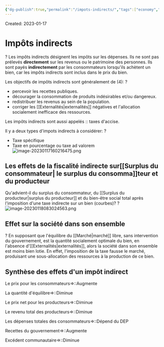 ```yaml
---
{"dg-publish":true,"permalink":"/impots-indirects/","tags":["economy","gardenEntry","gardenEntry","gardenEntry","gardenEntry","gardenEntry","gardenEntry","gardenEntry","gardenEntry","gardenEntry"]}
---
```


Created: 2023-01-17

# Impôts indirects
?
Les impôts indirects désignent les impôts sur les dépenses. Ils ne sont pas prélevés **directement** sur les revenus ou le patrimoine des personnes. Ils sont payés **indirectement** par les consommateurs lorsqu'ils achètent un bien, car les impôts indirects sont inclus dans le prix du bien.
<!--SR:!2023-09-02,130,230-->

Les objectifs de impôts indirects sont généralement de (4):
?
- percevoir les recettes publiques.
- décourager la consommation de produits indésirables et/ou dangereux.
- redistribuer les revenus au sein de la population.
- corriger les [[Externalités\|externalités]] négatives et l'allocation socialement inefficace des ressources.
<!--SR:!2023-12-25,184,237-->

Les impôts indirects sont aussi appelés :: taxes d'accise.
<!--SR:!2023-11-27,168,210-->

Il y a deux types d'impots indirects à considérer:
?
- Taxe spécifique
- Taxe en pourcentage ou taxe ad valorem
![image-20230117160216475.png](/img/user/assets/Imp%C3%B4ts%20indirects/image-20230117160216475.png)
<!--SR:!2023-09-18,113,210-->

## Les effets de la fiscalité indirecte sur[[Surplus du consommateur\| le surplus du consomma]]teur et du producteur
Qu'advient-il du surplus du consommateur, du [[Surplus du producteur\|surplus du producteur]] et du bien-être social total après l'imposition d'une taxe indirecte sur un bien (courbes)?
?
![image-20230118083024563.png](/img/user/assets/Imp%C3%B4ts%20indirects/image-20230118083024563.png)
<!--SR:!2023-12-13,197,244-->

## Effet sur la société dans son ensemble
?
En supposant que l'équilibre du [[Marché\|marché]] libre, sans intervention du gouvernement, est la quantité socialement optimale du bien, en l'absence d'[[Externalités\|externalités]], alors la société dans son ensemble est moins bien lotie. En effet, l'imposition de la taxe fausse le marché, produisant une sous-allocation des ressources à la production de ce bien.
<!--SR:!2023-10-20,143,204-->

## Synthèse des effets d'un impôt indirect 
Le prix pour les consommateurs=>::Augmente
<!--SR:!2024-02-29,225,224-->
La quantité d'équilibre=>::Diminue
<!--SR:!2023-10-31,149,204-->
Le prix net pour les producteurs=>::Diminue
<!--SR:!2023-09-30,151,244-->
Le revenu total des producteurs=>::Diminue
<!--SR:!2023-10-13,159,244-->
Les dépenses totales des consommateurs=>::Dépend du DEP
<!--SR:!2024-02-10,215,224-->
Recettes du gouvernement=>::Augmente
<!--SR:!2023-11-05,172,244-->
Excédent communautaire=>::Diminue
<!--SR:!2023-12-11,196,244-->



